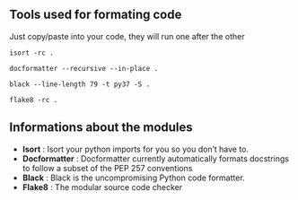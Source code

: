 ## Tools used for formating code
Just copy/paste into your code, they will run one after the other

    isort -rc .
    
    docformatter --recursive --in-place .

    black --line-length 79 -t py37 -S .

    flake8 -rc .
    
 ## Informations about the modules
   
- **Isort** : Isort your python imports for you so you don’t have to.
- **Docformatter** : Docformatter currently automatically formats docstrings to follow a subset of the PEP 257 conventions
- **Black** : Black is the uncompromising Python code formatter.
- **Flake8** : The modular source code checker
